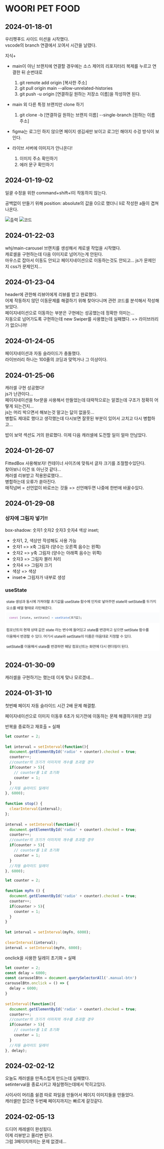 # WOORI PET FOOD

## 2024-01-18-01

우리펫푸드 사이드 미션을 시작했다.  
vscode의 branch 연결에서 꼬여서 시간을 날렸다.  

지식+

- main이 아닌 브랜치에 연결할 경우에는 소스 제어의 리포지터리 복제를 누르고 연결한 뒤 순번대로  
  1. git remote add origin [복사한 주소]
  2. git pull origin main --allow-unrelated-histories
  3. git push -u origin [연결하길 원하는 저장소 이름]을 작성하면 된다.

- main 외 다른 특정 브랜치만 clone 하기
  1. git clone -b [연결하길 원하는 브랜치 이름] --single-branch [원하는 이름 주소]

- figma는 로그인 하지 않으면 페이지 생김새만 보이고 로그인 해야지 수겅 방식이 보인다.

- 라이브 서버에 이미지가 안나온다!  
  1. 이미지 주소 확인하기
  2. 에러 문구 확인하기


## 2024-01-19-02

일괄 수정을 위한 command+shift+l이 작동하지 않는다.

공백없이 만들기 위해 position: absolute의 값을 0으로 했더니 li로 작성한 a들이 겹쳐 나온다.  

![출력](./?png/day02.png)
![코드](./?png/day02-1.png)

## 2024-01-22-03

whj/main-carousel 브랜치를 생성해서 캐로셀 작업을 시작했다.  
캐로셀을 구현하는데 다음 이미지로 넘어가는게 안된다.  
마우스로 잡아서 이동도 안되고 페이지네이션으로 이동하는것도 안되고... js가 문제인지 css가 문제인지...

## 2024-01-23-04

header에 관한해 리뷰어에게 리뷰를 받고 완료했다.  
어제 작동하지 않던 이동문제를 해결하기 위해 찾아다니며 관련 코드를 분석해서 작성해보았다.  
페이지네이션으로 이동하는 부분은 구현에는 성공했는데 정확한 의미는...  
자동으로 넘어가도록 구현하는데 new Swiper를 사용했는데 실패했다. => 라이브러리가 없으니까!  

## 2024-01-24-05

페이지네이션과 자동 슬라이드가 충돌했다.  
라이브러리 하나는 100줄의 코딩과 맞먹거나 그 이상이다.  

## 2024-01-25-06

캐러셀 구현 성공했다!  
js가 난관이다...  
페이지네이션을 for문을 사용해서 만들었는데 대략적으로는 알겠는데 구조가 정확히 어떻게 되는건지...  
js는 머리 박으면서 해보는것 말고는 닶이 없을듯...  
병합도 제대로 했다고 생각했는데 다시보면 잘못된 부분이 있어서 고치고 다시 병합하고...   

밥이 보약 섹션도 거의 완료했다. 이제 다음 캐러셀에 도전할 일이 얼마 안남았다.

## 2024-01-26-07

FittedBox 사용해보자! 컨테이너 사이즈에 맞춰서 글자 크기를 조절할수있단다.  
찾아보니 이건 또 아닌것 같다...  
캐러셀 리뷰받고 적용완료했다...  
병합하는데 오류가 쏟아진다.   
매직넘버 = 선언없이 바로쓰는 것들 => 선언해두면 나중에 한번에 바꿀수있다.

## 2024-01-29-08

### 상자에 그림자 넣기!!

box-shadow: 숫자1 숫자2 숫자3 숫자4 색상 inset;  
- 숫자1, 2, 색상만 작성해도 사용 가능
- 숫자1 => x축 그림자 (양수는 오른쪽 음수는 왼쪽)
- 숫자2 => y축 그림자 (양수는 아래쪽 음수는 위쪽)
- 숫자3 => 그림자 블러 처리
- 숫자4 => 그림자 크기
- 색상  => 색상
- inset=> 그림자가 내부로 생성 

### useState

![Alt text](./readme-in-img/image.png)

## 2024-01-30-09

캐러셀을 구현하기는 했는데 이게 맞나 모르겠네... 

## 2024-01-31-10

첫번째 페이지 자동 슬라이드 시간 2배 문제 해결함.  

페이지네이션으로 이미지 이동후 6초가 되기전에 이동하는 문제 해결하기위한 코딩

반복을 종료하고 재호출 = 실패
  
```js
let counter = 2;

let interval = setInterval(function(){
  document.getElementById('radio' + counter).checked = true;
  counter++;
  //counter의 크기가 이미지의 개수를 초과할 경우
  if(counter > 5){
    // counter를 1로 초기화
    counter = 1;
  }
  //자동 슬라이드 딜레이
}, 6000);

function stop() {
  clearInterval(interval);
};

interval = setInterval(function(){
  document.getElementById('radio' + counter).checked = true;
  counter++;
  //counter의 크기가 이미지의 개수를 초과할 경우
  if(counter > 5){
    // counter를 1로 초기화
    counter = 1;
  }
  //자동 슬라이드 딜레이
}, 6000);
```
```js
let counter = 2;

function myFn () {
  document.getElementById('radio' + counter).checked = true;
  counter++;
  if(counter > 5){
    counter = 1;
  }
}

let interval = setInterval(myFn, 6000);

clearInterval(interval);
interval = setInterval(myFn, 6000);
```

onclick을 사용한 딜레이 초기화 = 실패

```js
let counter = 2;
const delay = 6000;
const carouselBtn = document.querySelectorAll('.manual-btn')
carouselBtn.onclick = () => {
  delay = 6000;
}

setInterval(function(){
  document.getElementById('radio' + counter).checked = true;
  counter++;
  //counter의 크기가 이미지의 개수를 초과할 경우
  if(counter > 5){
    // counter를 1로 초기화
    counter = 1;
  }
  //자동 슬라이드 딜레이
}, delay);
```

## 2024-02-02-12

오늘도 캐러셀을 만족스럽게 만드는데 실패했다.  
setinterval을 종료시키고 재실행하는데에서 막히고있다.  

사이사이 머리좀 쉴겸 따로 파일을 만들어서 페이지 이미지들을 만들었다.  
캐러셀만 잡으면 두번째 페이지까지는 빠르게 갈것같다.  

## 2024-02-05-13

드디어 캐레셀이 완성됬다.   
이제 리뷰받고 올리변 된다.  
그럼 3페이지까지는 문제 없겠네...  